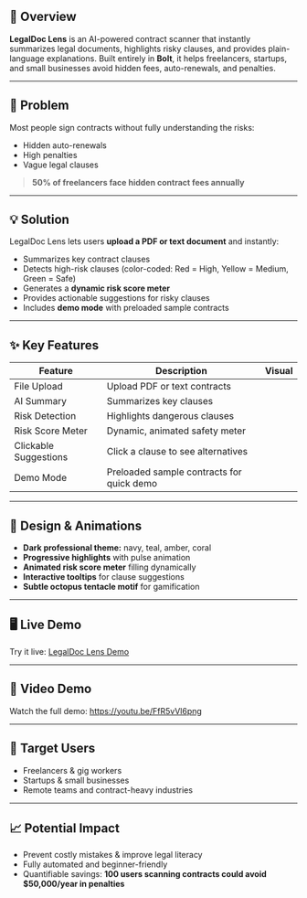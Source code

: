 ## 🚀 Overview
**LegalDoc Lens** is an AI-powered contract scanner that instantly summarizes legal documents, highlights risky clauses, and provides plain-language explanations. Built entirely in **Bolt**, it helps freelancers, startups, and small businesses avoid hidden fees, auto-renewals, and penalties.  

---

## 🎯 Problem
Most people sign contracts without fully understanding the risks:  
- Hidden auto-renewals  
- High penalties  
- Vague legal clauses  

> **50% of freelancers face hidden contract fees annually**  

---

## 💡 Solution
LegalDoc Lens lets users **upload a PDF or text document** and instantly:  
- Summarizes key contract clauses  
- Detects high-risk clauses (color-coded: Red = High, Yellow = Medium, Green = Safe)  
- Generates a **dynamic risk score meter**  
- Provides actionable suggestions for risky clauses  
- Includes **demo mode** with preloaded sample contracts  

---

## ✨ Key Features

| Feature | Description | Visual |
|---------|-------------|--------|
| File Upload | Upload PDF or text contracts | 
| AI Summary | Summarizes key clauses | 
| Risk Detection | Highlights dangerous clauses | 
| Risk Score Meter | Dynamic, animated safety meter | 
| Clickable Suggestions | Click a clause to see alternatives | 
| Demo Mode | Preloaded sample contracts for quick demo | 

---

## 🎨 Design & Animations
- **Dark professional theme:** navy, teal, amber, coral  
- **Progressive highlights** with pulse animation  
- **Animated risk score meter** filling dynamically  
- **Interactive tooltips** for clause suggestions  
- **Subtle octopus tentacle motif** for gamification  

---

## 🖥️ Live Demo
Try it live: [LegalDoc Lens Demo]([https://legal-doc-lens.vercel.app/)  

---

## 🎥 Video Demo
Watch the full demo: https://youtu.be/FfR5vVl6png

---

## 👥 Target Users
- Freelancers & gig workers  
- Startups & small businesses  
- Remote teams and contract-heavy industries  

---

## 📈 Potential Impact
- Prevent costly mistakes & improve legal literacy  
- Fully automated and beginner-friendly  
- Quantifiable savings: **100 users scanning contracts could avoid $50,000/year in penalties**  




